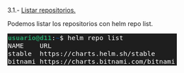 3.1.- [Listar repositorios.](https://github.com/mikkgh/helm/blob/main/3.1.md)

Podemos listar los repositorios con helm repo list.

![imagen](https://github.com/mikkgh/helm/blob/main/imagenes/3.1.png)
